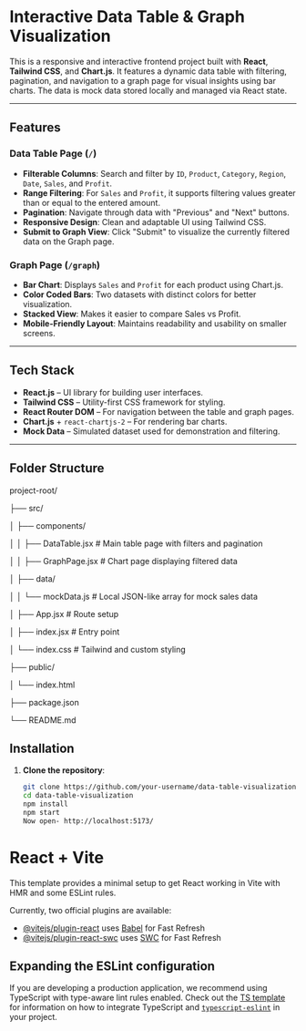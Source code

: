# Interactive Data Table & Graph Visualization

This is a responsive and interactive frontend project built with **React**, **Tailwind CSS**, and **Chart.js**. It features a dynamic data table with filtering, pagination, and navigation to a graph page for visual insights using bar charts. The data is mock data stored locally and managed via React state.

---

## Features

### Data Table Page (`/`)

- **Filterable Columns**: Search and filter by `ID`, `Product`, `Category`, `Region`, `Date`, `Sales`, and `Profit`.
- **Range Filtering**: For `Sales` and `Profit`, it supports filtering values greater than or equal to the entered amount.
- **Pagination**: Navigate through data with "Previous" and "Next" buttons.
- **Responsive Design**: Clean and adaptable UI using Tailwind CSS.
- **Submit to Graph View**: Click "Submit" to visualize the currently filtered data on the Graph page.

### Graph Page (`/graph`)

- **Bar Chart**: Displays `Sales` and `Profit` for each product using Chart.js.
- **Color Coded Bars**: Two datasets with distinct colors for better visualization.
- **Stacked View**: Makes it easier to compare Sales vs Profit.
- **Mobile-Friendly Layout**: Maintains readability and usability on smaller screens.

---

## Tech Stack

- **React.js** – UI library for building user interfaces.
- **Tailwind CSS** – Utility-first CSS framework for styling.
- **React Router DOM** – For navigation between the table and graph pages.
- **Chart.js** + `react-chartjs-2` – For rendering bar charts.
- **Mock Data** – Simulated dataset used for demonstration and filtering.

---

## Folder Structure

project-root/

├── src/

│   ├── components/

│   │   ├── DataTable.jsx      # Main table page with filters and pagination

│   │   ├── GraphPage.jsx      # Chart page displaying filtered data

│   ├── data/

│   │   └── mockData.js        # Local JSON-like array for mock sales data

│   ├── App.jsx                # Route setup

│   ├── index.jsx              # Entry point

│   └── index.css              # Tailwind and custom styling

├── public/

│   └── index.html

├── package.json

└── README.md



## Installation

1. **Clone the repository**:
   ```bash
   git clone https://github.com/your-username/data-table-visualization.git
   cd data-table-visualization
   npm install
   npm start
   Now open- http://localhost:5173/
   ```

# React + Vite

This template provides a minimal setup to get React working in Vite with HMR and some ESLint rules.

Currently, two official plugins are available:

- [@vitejs/plugin-react](https://github.com/vitejs/vite-plugin-react/blob/main/packages/plugin-react) uses [Babel](https://babeljs.io/) for Fast Refresh
- [@vitejs/plugin-react-swc](https://github.com/vitejs/vite-plugin-react/blob/main/packages/plugin-react-swc) uses [SWC](https://swc.rs/) for Fast Refresh

## Expanding the ESLint configuration

If you are developing a production application, we recommend using TypeScript with type-aware lint rules enabled. Check out the [TS template](https://github.com/vitejs/vite/tree/main/packages/create-vite/template-react-ts) for information on how to integrate TypeScript and [`typescript-eslint`](https://typescript-eslint.io) in your project.
